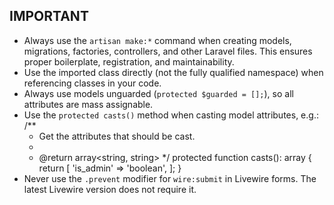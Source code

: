 ## IMPORTANT

- Always use the `artisan make:*` command when creating models, migrations, factories, controllers, and other Laravel files. This ensures proper boilerplate, registration, and maintainability.
- Use the imported class directly (not the fully qualified namespace) when referencing classes in your code.
- Always use models unguarded (`protected $guarded = [];`), so all attributes are mass assignable.
- Use the `protected casts()` method when casting model attributes, e.g.:
  /**
   * Get the attributes that should be cast.
   *
   * @return array<string, string>
   */
  protected function casts(): array
  {
      return [
          'is_admin' => 'boolean',
      ];
  }
- Never use the `.prevent` modifier for `wire:submit` in Livewire forms. The latest Livewire version does not require it.
